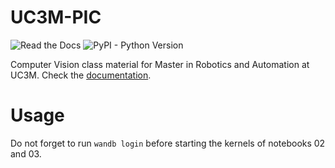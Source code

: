 # UC3M-PIC

![Read the Docs](https://img.shields.io/readthedocs/uc3m-pic?style=flat-square)
![PyPI - Python Version](https://img.shields.io/pypi/pyversions/uc3m-pic?style=flat-square)

Computer Vision class material for Master in Robotics and Automation at UC3M. Check the [documentation](https://uc3m-pic.alvaroramajo.com/es/latest/).


# Usage

Do not forget to run `wandb login` before starting the kernels of notebooks 02 and 03.
